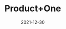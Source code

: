 ---
title: 'Product+One'
date: '2021-12-30' 
metatag: '' 
inventory: '0.0' 
draft: false 
# meta description 
shortDescripton: ''
description: 'category+One'
longdescription: ''
featured: True
# product Price
price: '100.0'
# Product Short Description
shortDescription: ''
productID: 'CAD5DB0A-4169-EC11-8482-0022486E52CE'
type: 'products'
category: 'category+One' 
thumnailproduct: 'https://secondone.eralive.net/images/products/CAD5DB0A-4169-EC11-8482-0022486E52CE1.png' 
images:
  - image: 'images/products/CAD5DB0A-4169-EC11-8482-0022486E52CE1.png'  
Variants:
---